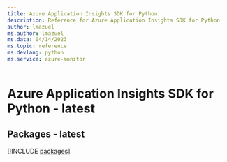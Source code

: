 ```yaml
---
title: Azure Application Insights SDK for Python
description: Reference for Azure Application Insights SDK for Python
author: lmazuel
ms.author: lmazuel
ms.data: 04/14/2023
ms.topic: reference
ms.devlang: python
ms.service: azure-monitor
---
```

# Azure Application Insights SDK for Python - latest
## Packages - latest
[!INCLUDE [packages](application-insights-index.md)]